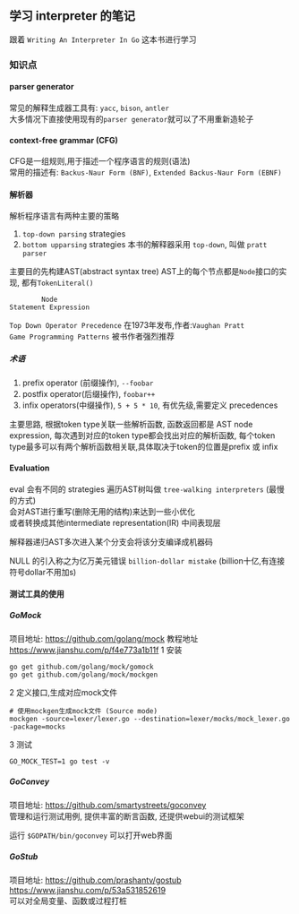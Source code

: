 ## 学习 interpreter 的笔记
跟着 `Writing An Interpreter In Go` 这本书进行学习


### 知识点

#### parser generator
常见的解释生成器工具有: `yacc`, `bison`, `antler`  
大多情况下直接使用现有的`parser generator`就可以了不用重新造轮子

#### context-free grammar (CFG)
CFG是一组规则,用于描述一个程序语言的规则(语法)  
常用的描述有: `Backus-Naur Form (BNF)`, `Extended Backus-Naur Form (EBNF)`

#### 解析器
解析程序语言有两种主要的策略 
1. `top-down parsing` strategies
2. `bottom upparsing` strategies
本书的解释器采用 `top-down`, 叫做 `pratt parser` 

主要目的先构建AST(abstract syntax tree) 
AST上的每个节点都是`Node`接口的实现, 都有`TokenLiteral()`  
```
        Node
Statement Expression
```


`Top Down Operator Precedence`  在1973年发布,作者:`Vaughan Pratt`   
`Game Programming Patterns` 被书作者强烈推荐

##### 术语
1. prefix operator (前缀操作), `--foobar`
2. postfix operator(后缀操作), `foobar++`
3. infix operators(中缀操作), `5 + 5 * 10`, 有优先级,需要定义 precedences

主要思路, 根据token type关联一些解析函数, 函数返回都是 AST node expression,
每次遇到对应的token type都会找出对应的解析函数, 
每个token type最多可以有两个解析函数相关联,具体取决于token的位置是prefix 或 infix


#### Evaluation
eval 会有不同的 strategies
遍历AST树叫做 `tree-walking interpreters` (最慢的方式)  
会对AST进行重写(删除无用的结构)来达到一些小优化  
或者转换成其他intermediate representation(IR) 中间表现层  
  
解释器递归AST多次进入某个分支会将该分支编译成机器码

NULL 的引入称之为亿万美元错误 `billion-dollar mistake` (billion十亿,有连接符号dollar不用加s)   

#### 测试工具的使用

##### GoMock
项目地址: <https://github.com/golang/mock>
教程地址 <https://www.jianshu.com/p/f4e773a1b11f> 
1 安装
```$xslt
go get github.com/golang/mock/gomock
go get github.com/golang/mock/mockgen
```

2 定义接口,生成对应mock文件
```$xslt
# 使用mockgen生成mock文件 (Source mode)
mockgen -source=lexer/lexer.go --destination=lexer/mocks/mock_lexer.go -package=mocks
```

3 测试
```
GO_MOCK_TEST=1 go test -v
```

##### GoConvey
项目地址: <https://github.com/smartystreets/goconvey>  
管理和运行测试用例, 提供丰富的断言函数, 还提供webui的测试框架  

运行 `$GOPATH/bin/goconvey` 可以打开web界面  

##### GoStub
项目地址: <https://github.com/prashantv/gostub>  
<https://www.jianshu.com/p/53a531852619>  
可以对全局变量、函数或过程打桩  